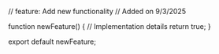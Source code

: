 // feature: Add new functionality
// Added on 9/3/2025

function newFeature() {
  // Implementation details
  return true;
}

export default newFeature;